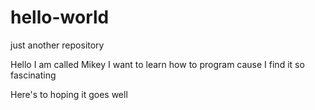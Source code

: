 # hello-world
just another repository

Hello
I am called Mikey
I want to learn how to program cause I find it so fascinating 

Here's to hoping it goes well 

